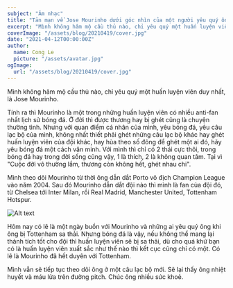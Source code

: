 ```yaml
---
subject: "Âm nhạc"
title: "Tản mạn về Jose Mourinho dưới góc nhìn của một người yêu quý ông"
excerpt: "Mình không hâm mộ cầu thủ nào, chỉ yêu quý một huấn luyện viên duy nhất, là Jose Mourinho."
coverImage: "/assets/blog/20210419/cover.jpg"
date: "2021-04-12T00:00:00Z"
author:
  name: Cong Le
  picture: "/assets/avatar.jpg"
ogImage:
  url: "/assets/blog/20210419/cover.jpg"
---
```


Mình không hâm mộ cầu thủ nào, chỉ yêu quý một huấn luyện viên duy nhất, là Jose Mourinho.

Tính ra thì Mourinho là một trong những huấn luyện viên có nhiều anti-fan nhất lịch sử bóng đá. Ở đời thì được thương hay bị ghét cũng là chuyện thường tình. Nhưng với quan điểm cá nhân của mình, yêu bóng đá, yêu câu lạc bộ của mình, không nhất thiết phải ghét những câu lạc bộ khác hay ghét huấn luyện viên của đội khác, hay hùa theo số đông để ghét một ai đó, hãy yêu bóng đá một cách văn minh. Với mình thì chỉ có 2 thái cực thôi, trong bóng đá hay trong đời sống cũng vậy, 1 là thích, 2 là không quan tâm. Tại vì "Cuộc đời vô thường lắm, thương còn không hết, ghét nhau chi".

Mình theo dõi Mourinho từ thời ông dẫn dắt Porto vô địch Champion League vào năm 2004. Sau đó Mourinho dẫn dắt đội nào thì mình là fan của đội đó, từ Chelsea tới Inter Milan, rồi Real Madrid, Manchester United, Tottenham Hotspur.

![Alt text](/assets/blog/20210419/mourinho-in-tott.jpg)

Hôm nay có lẽ là một ngày buồn với Mourinho và những ai yêu quý ông khi ông bị Tottenham sa thải. Nhưng bóng đá là vậy, nếu không thể mang lại thành tích tốt cho đội thì huấn luyện viên sẽ bị sa thải, dù cho quá khứ bạn có là huấn luyện viên xuất sắc như thế nào thì kết cục cũng chỉ có một. Có lẽ là Mourinho đã hết duyên với Tottenham.

Mình vẫn sẽ tiếp tục theo dõi ông ở một câu lạc bộ mới. Sẽ lại thấy ông nhiệt huyết và máu lửa trên đường pitch. Chúc ông nhiều sức khoẻ.
